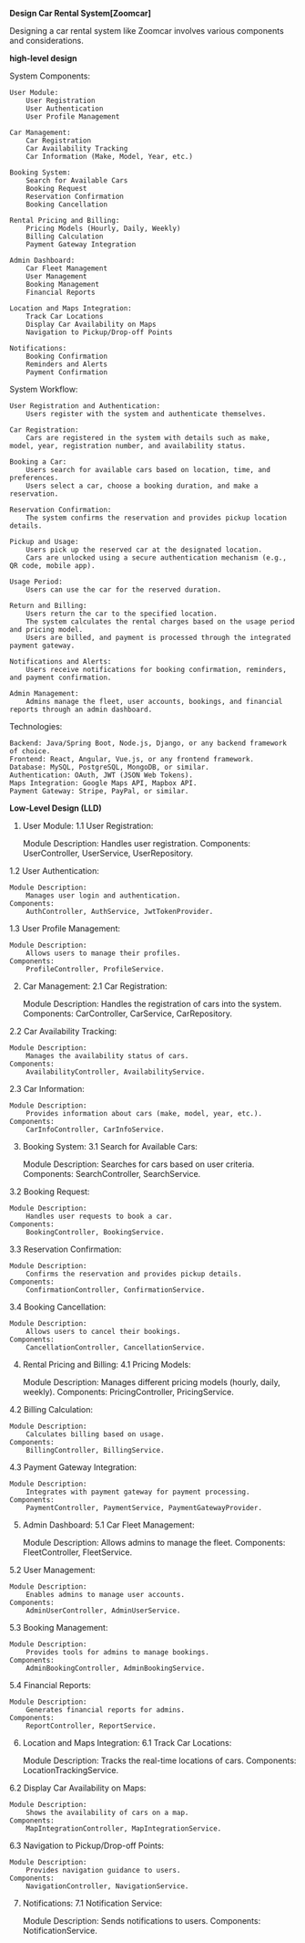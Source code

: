 
**Design Car Rental System[Zoomcar]**

Designing a car rental system like Zoomcar involves various components and considerations.

 **high-level design**

System Components:

    User Module:
        User Registration
        User Authentication
        User Profile Management

    Car Management:
        Car Registration
        Car Availability Tracking
        Car Information (Make, Model, Year, etc.)

    Booking System:
        Search for Available Cars
        Booking Request
        Reservation Confirmation
        Booking Cancellation

    Rental Pricing and Billing:
        Pricing Models (Hourly, Daily, Weekly)
        Billing Calculation
        Payment Gateway Integration

    Admin Dashboard:
        Car Fleet Management
        User Management
        Booking Management
        Financial Reports

    Location and Maps Integration:
        Track Car Locations
        Display Car Availability on Maps
        Navigation to Pickup/Drop-off Points

    Notifications:
        Booking Confirmation
        Reminders and Alerts
        Payment Confirmation

System Workflow:

    User Registration and Authentication:
        Users register with the system and authenticate themselves.

    Car Registration:
        Cars are registered in the system with details such as make, model, year, registration number, and availability status.

    Booking a Car:
        Users search for available cars based on location, time, and preferences.
        Users select a car, choose a booking duration, and make a reservation.

    Reservation Confirmation:
        The system confirms the reservation and provides pickup location details.

    Pickup and Usage:
        Users pick up the reserved car at the designated location.
        Cars are unlocked using a secure authentication mechanism (e.g., QR code, mobile app).

    Usage Period:
        Users can use the car for the reserved duration.

    Return and Billing:
        Users return the car to the specified location.
        The system calculates the rental charges based on the usage period and pricing model.
        Users are billed, and payment is processed through the integrated payment gateway.

    Notifications and Alerts:
        Users receive notifications for booking confirmation, reminders, and payment confirmation.

    Admin Management:
        Admins manage the fleet, user accounts, bookings, and financial reports through an admin dashboard.

Technologies:

    Backend: Java/Spring Boot, Node.js, Django, or any backend framework of choice.
    Frontend: React, Angular, Vue.js, or any frontend framework.
    Database: MySQL, PostgreSQL, MongoDB, or similar.
    Authentication: OAuth, JWT (JSON Web Tokens).
    Maps Integration: Google Maps API, Mapbox API.
    Payment Gateway: Stripe, PayPal, or similar.


**Low-Level Design (LLD)**


1. User Module:
1.1 User Registration:

    Module Description:
        Handles user registration.
    Components:
        UserController, UserService, UserRepository.

1.2 User Authentication:

    Module Description:
        Manages user login and authentication.
    Components:
        AuthController, AuthService, JwtTokenProvider.

1.3 User Profile Management:

    Module Description:
        Allows users to manage their profiles.
    Components:
        ProfileController, ProfileService.

2. Car Management:
2.1 Car Registration:

    Module Description:
        Handles the registration of cars into the system.
    Components:
        CarController, CarService, CarRepository.

2.2 Car Availability Tracking:

    Module Description:
        Manages the availability status of cars.
    Components:
        AvailabilityController, AvailabilityService.

2.3 Car Information:

    Module Description:
        Provides information about cars (make, model, year, etc.).
    Components:
        CarInfoController, CarInfoService.

3. Booking System:
3.1 Search for Available Cars:

    Module Description:
        Searches for cars based on user criteria.
    Components:
        SearchController, SearchService.

3.2 Booking Request:

    Module Description:
        Handles user requests to book a car.
    Components:
        BookingController, BookingService.

3.3 Reservation Confirmation:

    Module Description:
        Confirms the reservation and provides pickup details.
    Components:
        ConfirmationController, ConfirmationService.

3.4 Booking Cancellation:

    Module Description:
        Allows users to cancel their bookings.
    Components:
        CancellationController, CancellationService.

4. Rental Pricing and Billing:
4.1 Pricing Models:

    Module Description:
        Manages different pricing models (hourly, daily, weekly).
    Components:
        PricingController, PricingService.

4.2 Billing Calculation:

    Module Description:
        Calculates billing based on usage.
    Components:
        BillingController, BillingService.

4.3 Payment Gateway Integration:

    Module Description:
        Integrates with payment gateway for payment processing.
    Components:
        PaymentController, PaymentService, PaymentGatewayProvider.

5. Admin Dashboard:
5.1 Car Fleet Management:

    Module Description:
        Allows admins to manage the fleet.
    Components:
        FleetController, FleetService.

5.2 User Management:

    Module Description:
        Enables admins to manage user accounts.
    Components:
        AdminUserController, AdminUserService.

5.3 Booking Management:

    Module Description:
        Provides tools for admins to manage bookings.
    Components:
        AdminBookingController, AdminBookingService.

5.4 Financial Reports:

    Module Description:
        Generates financial reports for admins.
    Components:
        ReportController, ReportService.

6. Location and Maps Integration:
6.1 Track Car Locations:

    Module Description:
        Tracks the real-time locations of cars.
    Components:
        LocationTrackingService.

6.2 Display Car Availability on Maps:

    Module Description:
        Shows the availability of cars on a map.
    Components:
        MapIntegrationController, MapIntegrationService.

6.3 Navigation to Pickup/Drop-off Points:

    Module Description:
        Provides navigation guidance to users.
    Components:
        NavigationController, NavigationService.

7. Notifications:
7.1 Notification Service:

    Module Description:
        Sends notifications to users.
    Components:
        NotificationService.
